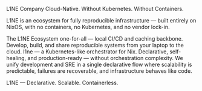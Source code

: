 L1NE Company
Cloud-Native. Without Kubernetes. Without Containers.

L1NE is an ecosystem for fully reproducible infrastructure — built entirely on NixOS, with no containers, no Kubernetes, and no vendor lock-in.

The L1NE Ecosystem
one-for-all — local CI/CD and caching backbone. Develop, build, and share reproducible systems from your laptop to the cloud.
l1ne — a Kubernetes-like orchestrator for Nix. Declarative, self-healing, and production-ready — without orchestration complexity.
We unify development and SRE in a single declarative flow where scalability is predictable, failures are recoverable, and infrastructure behaves like code.

L1NE — Declarative. Scalable. Containerless.
